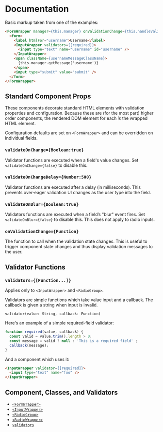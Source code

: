 # Documentation

Basic markup taken from one of the examples:

```html
<FormWrapper manager={this.manager} onValidationChange={this.handleValidationChange.bind(this)}>
  <form>
    <label htmlFor="username">Username</label>
    <InputWrapper validators={[required]}>
      <input type="text" name="username" id="username" />
    </InputWrapper>
    <span className={usernameMessageClassName}>
      {this.manager.getMessage('username')}
    </span>
    <input type="submit" value="submit" />
  </form>
</FormWrapper>
```

## Standard Component Props

These components decorate standard HTML elements with validation properties and
configuration. Because these are (for the most part) higher order components,
the rendered DOM element for each *is* the wrapped HTML element.

Configuration defaults are set on `<FormWrapper>` and can be overridden on
individual fields.


### `validateOnChange={Boolean:true}`

Validator functions are executed when a field's value changes. Set
`validateOnChange={false}` to disable this.


### `validateOnChangeDelay={Number:500}`

Validator functions are executed after a delay (in milliseconds). This prevents
over-eager validation UI changes as the user type into the field.


### `validateOnBlur={Boolean:true}`

Validators functions are executed when a field’s "blur" event fires. Set
`validateOnBlur={false}` to disable this. This does not apply to radio inputs.


### `onValidationChange={Function}`

The function to call when the validation state changes. This is useful to
trigger component state changes and thus display validation messages to the user.


## Validator Functions

### `validators={[Function...]}`

Applies only to `<InputWrapper>` and `<RadioGroup>`.

Validators are simple functions which take value input and a callback. The
callback is given a string when input is invalid.

```
validator(value: String, callback: Function)
```

Here's an example of a simple required-field validator:

```js
function required(value, callback) {
  const valid = value.trim().length > 0;
  const message = valid ? null : 'This is a required field' ;
  callback(message);
}
```

And a component which uses it:

```html
<InputWrapper validator={[required]}>
  <input type="text" name="foo" />
</InputWrapper>
```

## Component, Classes, and Validators

* [`<FormWrapper>`](./form-wrapper.js.md)
* [`<InputWrapper>`](./input-wrapper.js.md)
* [`<RadioGroup>`](./radio-group.js.md)
* [`<RadioWrapper>`](./radio-wrapper.js.md)
* [`validators`](./validators.js.md)
